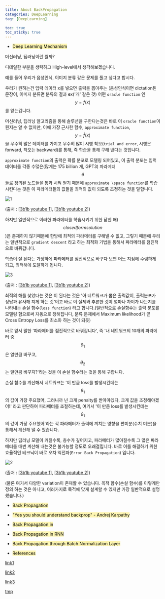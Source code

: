 ```yaml
---
title: About BackPropagation
categories: DeepLearning
tag: [DeepLearning]

toc: true
toc_sticky: true
---
```


- <mark style='background-color: #fff5b1'> Deep Learning Mechanism </mark>

머신러닝, 딥러닝이란 뭘까?

디테일한 부분을 생략하고 High-level에서 생각해보겠습니다.


예를 들어 우리가 음성인식, 이미지 분류 같은 문제를 풀고 싶다고 합시다.


우리가 원하는건 입력 데이터 x를 넣으면 출력을 뽑아주는 (음성인식이면 dictation된 문장이, 이미지 분류면 분류의 결과 ex)'개' 같은 것) 어떤 ```oracle function``` 인 $$y=f(x)$$를 얻는겁니다.


머신러닝, 딥러닝 알고리즘을 통해 솔루션을 구한다는것은 바로 이 ```oracle function```이 뭔지는 알 수 없지만, 이에 가장 근사한 함수, ```approximate function```, $$y=\hat{f}(x)$$을 무수히 많은 데이터를 가지고 
무수히 많이 시행 착오(```trial and error```, 시행은 forward, 착오는 backward)를 통해, 즉 학습을 통해 구해 낸다는 것입니다.


```approximate function```의 출력은 확률 분포로 모델링 되어있고, 이 출력 분포는 입력 데이터를 각종 수많은(많게는 175 billion 개, GPT3) 파라메터 $$\theta$$들로 정의된 노드들을 
통과 시켜 얻기 때문에 ```approximate \space function```를 학습시킨다는 것은 이 파라메터들의 값들을 최적의 값이 되도록 조정하는 것을 말합니다.

![1](https://user-images.githubusercontent.com/48202736/106025729-5ea05600-610c-11eb-9589-44b0c7fdeda6.gif)

(출처 : [[3b1b youtube 1](https://www.youtube.com/watch?v=Ilg3gGewQ5U&t=1s)], [[3b1b youtube 2](https://www.youtube.com/watch?v=tIeHLnjs5U8)])

하지만 일반적으로 이러한 파라메터를 학습시키기 위한 닫힌 해($$closed form solution$$)은 존재하지 않기때문에 한방에 최적의 파라메터를 구해낼 수 없고,
그렇기 때문에 우리는 일반적으로 ```gradient descent``` 라고 하는 최적화 기법을 통해서 파라메터를 점진적으로 바꿔갑니다.


학습이 잘 된다는 가정하에 파라메터를 점진적으로 바꾸다 보면 어느 지점에 수렴하게 되고, 최적해에 도달하게 됩니다.

![3](https://user-images.githubusercontent.com/48202736/106025751-64963700-610c-11eb-93db-1035efc352f8.gif)

(출처 : [[3b1b youtube 1](https://www.youtube.com/watch?v=Ilg3gGewQ5U&t=1s)], [[3b1b youtube 2](https://www.youtube.com/watch?v=tIeHLnjs5U8)])

최적의 해를 찾았다는 것은 이 된다는 것은 '아 네트워크가 뽑은 출력값이, 출력분포가 정답과 유사해 지게 하는 것'이고 바로 이 실제와 추론한 것이 얼마나 차이가 나는지를 나타내는 손실 함수(```loss function```) 라고 합니다.(일반적으로 손실함수는 출력 분포를 모델링 함으로써 자동으로 정해집니다, 분류 문제에서 Maximum likelihood가 곧 Cross Entropy Loss를 최소화 하는 것이 되듯)  

바로 앞서 말한 '파라메터를 점진적으로 바꿔갑니다', 즉 '내 네트워크의 10개의 파라메터 중 $$\theta_1$$은 얼만큼 바꾸고, $$\theta_2$$는 얼만큼 바꾸지?'라는 것을 이 손실 함수라는 것을 통해 구합니다.


손실 함수를 계산해서 네트워크는 '이 만큼 loss를 발생시킨데는 $$\theta_1$$의 값이 가장 주요했어, 그러니까 넌 크게 penalty를 받아야겠다, 크게 값을 조정해야겠어!' 라고 판단하여 파라메터를 조절하는데,
여기서 '이 만큼 loss를 발생시킨데는 $$\theta_1$$의 값이 가장 주요했어'라는 각 파라메터가 출력에 끼치는 영향을 편미분(수치 미분)을 통해서 계산해 낼 수 있습니다.


하지만 딥러닝 모델이 커질수록, 층수가 깊어지고, 파라메터가 많아질수록 그 많은 파라메터를 매번 계산해 내는것은 불가능할 정도로 오래걸립니다. 바로 이를 해결하기 위한 효율적인 테크닉이 바로 오차 역전파(```Error Back Propagation```) 입니다. 

![2](https://user-images.githubusercontent.com/48202736/106025744-62cc7380-610c-11eb-9c36-0837b7be6939.gif)

(출처 : [[3b1b youtube 1](https://www.youtube.com/watch?v=Ilg3gGewQ5U&t=1s)], [[3b1b youtube 2](https://www.youtube.com/watch?v=tIeHLnjs5U8)])


(물론 여기서 다양한 variation이 존재할 수 있습니다. 목적 함수(손실 함수)를 이렇게만 정의 하는 것은 아니고, 여러가지로 목적에 맞게 설계할 수 있지만 가장 일반적으로 설명했습니다.) 


- <mark style='background-color: #fff5b1'> Back Propagation </mark>


- <mark style='background-color: #fff5b1'> "Yes you should understand backprop" - Andrej Karpathy </mark>

- <mark style='background-color: #fff5b1'> Back Propagation in </mark>

- <mark style='background-color: #fff5b1'> Back Propagation in RNN </mark>

- <mark style='background-color: #fff5b1'> Back Propagation through Batch Normalization Layer </mark>


- <mark style='background-color: #fff5b1'> References </mark>

[link1](https://medium.com/@karpathy/yes-you-should-understand-backprop-e2f06eab496b)

[link2](https://kratzert.github.io/2016/02/12/understanding-the-gradient-flow-through-the-batch-normalization-layer.html)

[link3](https://tensorflow.blog/2016/12/27/%ec%97%ad%ec%a0%84%ed%8c%8c-%ec%a7%81%ec%a0%91-%ec%a7%9c%eb%b4%90%ec%95%bc-%ed%95%98%eb%82%98%ec%9a%94/#more-20614)


[tmp](https://bskyvision.com/718)
